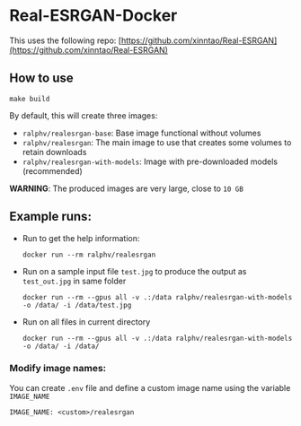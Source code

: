 
# Real-ESRGAN-Docker

This uses the following repo: [https://github.com/xinntao/Real-ESRGAN](https://github.com/xinntao/Real-ESRGAN)

## How to use

```shell
make build
```
By default, this will create three images:

* `ralphv/realesrgan-base`: Base image functional without volumes
* `ralphv/realesrgan`: The main image to use that creates some volumes to retain downloads
* `ralphv/realesrgan-with-models`: Image with pre-downloaded models (recommended)

__WARNING__: The produced images are very large, close to `10 GB`

## Example runs:

* Run to get the help information:
    ```shell
    docker run --rm ralphv/realesrgan
    ```
* Run on a sample input file `test.jpg` to produce the output as `test_out.jpg` in same folder
    ```shell
    docker run --rm --gpus all -v .:/data ralphv/realesrgan-with-models -o /data/ -i /data/test.jpg
    ```
* Run on all files in current directory
    ```shell
    docker run --rm --gpus all -v .:/data ralphv/realesrgan-with-models -o /data/ -i /data/
    ```

### Modify image names:

You can create `.env` file and define a custom image name using the variable `IMAGE_NAME`
```dotenv
IMAGE_NAME: <custom>/realesrgan
```